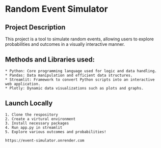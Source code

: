 # Random Event Simulator

## Project Description

This project is a tool to simulate random events, allowing users to explore probabilities and outcomes in a visually interactive manner. 

## Methods and Libraries used:
    * Python: Core programming language used for logic and data handling. 
    * Pandas: Data manipulation and efficient data structures.
    * Streamlit: Framework to convert Python scripts into an interactive web application. 
    * Plotly: Dynamic data visualizations such as plots and graphs. 

## Launch Locally
    1. Clone the respository
    2. Create a virtural environment
    3. Install necessary packages
    4. Run app.py in streamlit
    5. Explore various outcomes and probabilities!

    https://event-simulator.onrender.com